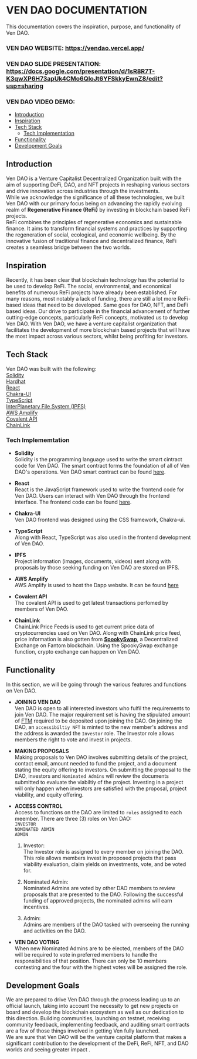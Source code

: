 # VEN DAO DOCUMENTATION  
This documentation covers the inspiration, purpose, and functionality of Ven DAO.  

### VEN DAO WEBSITE: https://vendao.vercel.app/
### VEN DAO SLIDE PRESENTATION: https://docs.google.com/presentation/d/1sR8R7T-K3qwXP6H73apUk4CMo6QIoJt6YFSkkyEwnZ8/edit?usp=sharing
### VEN DAO VIDEO DEMO: 

- [Introduction](#introduction)  
- [Inspiration](#inspiration)  
- [Tech Stack](#tech-stack)
    - [Tech Implementation](#tech-implememtation)  
- [Functionality](#functionality)  
- [Development Goals](#development-goals)  

## Introduction  
Ven DAO is a Venture Capitalist Decentralized Organization built with the aim of supporting DeFi, DAO, and NFT projects in reshaping various sectors and drive innovation across industries through the investments.  
While we acknowledge the significance of all these technologies, we built Ven DAO with our primary focus being on advancing the rapidly evolving realm of **Regenerative Finance (ReFi)** by investing in blockchain based ReFi projects.  
ReFi combines the principles of regenerative economics and sustainable finance. It aims to transform financial systems and practices by supporting the regeneration of social, ecological, and economic wellbeing. By the innovative fusion of traditional finance and decentralized finance, ReFi creates a seamless bridge between the two worlds.  

## Inspiration  
Recently, it has been clear that blockchain technology has the potential to be used to develop ReFi. The social, environmental, and economical benefits of numerous ReFi projects have already been established. For many reasons, most notably a lack of funding, there are still a lot more ReFi-based ideas that need to be developed. Same goes for DAO, NFT, and DeFi based ideas. Our drive to participate in the financial advancement of further cutting-edge concepts, particularly ReFi concepts, motivated us to develop Ven DAO. With Ven DAO, we have a venture capitalist organization that facilitates the development of more blockchain based projects that will have the most impact across various sectors, whilst being profiting for investors.

## Tech Stack  
Ven DAO was built with the following:  
[Solidity](https://soliditylang.org)  
[Hardhat](https://hardhat.org/)   
[React](https://react.dev)  
[Chakra-UI](https://chakra-ui.com/)  
[TypeScript](https://www.typescriptlang.org)  
[InterPlanetary File System (IPFS)](https://ipfs.tech)  
[AWS Amplify](https://aws.amazon.com/amplify/)  
[Covalent API](https://www.covalenthq.com/docs/api/)  
[ChainLink](https://docs.chain.link/data-feeds/price-feeds)  

### Tech Implememtation  
- **Solidity**  
Solidity is the programming language used to write the smart cintract code for Ven DAO. The smart contract forms the foundation of all of Ven DAO's operations. Ven DAO smart contract can be found [here](https://github.com/Ardent-Group/VENDAO/tree/main/contracts).  

- **React**  
React is the JavaScript framework used to write the frontend code for Ven DAO. Users can interact with Ven DAO through the frontend interface. The frontend code can be found [here](https://github.com/Ardent-Group/VENDAO-FRONTEND).  

- **Chakra-UI**  
Ven DAO frontend was designed using the CSS  framework, Chakra-ui.

- **TypeScript**  
Along with React, TypeScript was also used in the frontend development of Ven DAO.  

- **IPFS**  
Project information (images, documents, videos) sent along with proposals by those seeking funding on Ven DAO are stored on IPFS.  

- **AWS Amplify**  
AWS Amplify is used to host the Dapp website. It can be found [here]()

- **Covalent API**  
The covalent API is used to get latest transactions perfomed by members of Ven DAO.  

- **ChainLink**  
ChainLink Price Feeds is used to get current price data of cryptocurrencies used on Ven DAO. Along with ChainLink price feed, price information is also gotten from **[SpookySwap](https://spooky.fi/#/swap)**, a Decentralized Exchange on Fantom blockchain. Using the SpookySwap exchange function, crypto exchange can happen on Ven DAO. 

## Functionality  
In this section, we will be going through the various features and functions on Ven DAO.  

- **JOINING VEN DAO**  
Ven DAO is open to all interested investors who fulfil the requirements to join Ven DAO. The major requirement set is having the stipulated amount of [FTM](https://coinmarketcap.com/currencies/fantom/) required to be deposited upon joining the DAO. On joining the DAO, an `accessibiltiy NFT` is minted to the new member's address and the address is awarded the `Investor` role.  The Investor role allows members the right to vote and invest in projects.  

- **MAKING PROPOSALS**  
Making proposals to Ven DAO involves submitting details of the project, contact email, amount needed to fund the project, and a document stating the equity offering to investors. 
On submitting the proposal to the DAO, investors and `Nominated Admins` will review the documents submitted to evaluate the viabiltiy of the project. Investing in a project will only happen when investors are satisfied with the proposal, project viability, and equity offering.  

- **ACCESS CONTROL**  
Access to functions on the DAO are limited to `roles` assigned to each meember. There are three (3) roles on Ven DAO:  
    `INVESTOR`  
    `NOMINATED ADMIN`  
    `ADMIN`  

    1. Investor:  
    The Investor role is assigned to every member on joining the DAO. This role allows members invest in proposed projects that pass viability evaluation, claim yields on investments, vote, and be voted for.  

    2. Nominated Admin:  
    Nominated Admins are voted by other DAO members to review proposals that are presented to the DAO. Following the successful funding of approved projects, the nominated admins will earn incentives.
  

    3. Admin:  
    Admins are members of the DAO tasked with overseeing the running and activities on the DAO.  

- **VEN DAO VOTING**  
When new Nominated Admins are to be elected, members of the DAO will be required to vote in preferred members to handle the responsibilities of that position. There can only be 10 members contesting and the four with the highest votes will be assigned the role.  

## Development Goals  
We are prepared to drive Ven DAO through the process leading up to an official launch, taking into account the necessity to get new projects on board and develop the blockchain ecosystem as well as our dedication to this direction. Building communities, launching on testnet, receiving community feedback, implementing feedback, and auditing smart contracts are a few of those things involved in getting Ven fully launched.  
We are sure that Ven DAO will be the venture capital platform that makes a significant contribution to the development of the DeFi, ReFi, NFT, and DAO worlds and seeing greater impact  .
